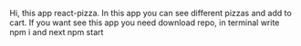 Hi, this app react-pizza.
In this app you can see different pizzas and add to cart.
If you want see this app you need download repo, in terminal write npm i and next npm start
